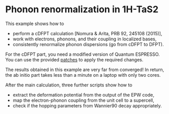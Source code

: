 # Phonon renormalization in 1H-TaS2

This example shows how to

* perform a cDFPT calculation [Nomura & Arita, PRB 92, 245108 (2015)],
* work with electrons, phonons, and their coupling in localized bases,
* consistently renormalize phonon dispersions (go from cDFPT to DFPT).

For the cDFPT part, you need a modified version of Quantum ESPRESSO. You can
use the provided [patches](../../patches) to apply the required changes.

The results obtained in this example are very far from converged! In return,
the ab initio part takes less than a minute on a laptop with only two cores.

After the main calculation, three further scripts show how to

* extract the deformation potential from the output of the EPW code,
* map the electron-phonon coupling from the unit cell to a supercell,
* check if the hopping parameters from Wannier90 decay appropriately.
